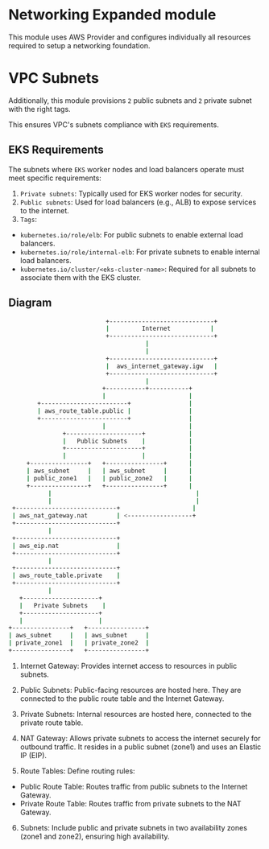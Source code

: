 # Networking Expanded module

This module uses AWS Provider and configures individually all resources required to setup a networking foundation.

# VPC Subnets

Additionally, this module provisions `2` public subnets and `2` private subnet with the right tags.

This ensures VPC's subnets compliance with `EKS` requirements.

## EKS Requirements

The subnets where `EKS` worker nodes and load balancers operate must meet specific requirements:

1. `Private subnets`: Typically used for EKS worker nodes for security.
2. `Public subnets`: Used for load balancers (e.g., ALB) to expose services to the internet.
3. `Tags`:

- `kubernetes.io/role/elb`: For public subnets to enable external load balancers.
- `kubernetes.io/role/internal-elb`: For private subnets to enable internal load balancers.
- `kubernetes.io/cluster/<eks-cluster-name>`: Required for all subnets to associate them with the EKS cluster.

## Diagram

```bash
                           +-----------------------------+
                           |         Internet           |
                           +-----------------------------+
                                      |
                                      |
                           +-----------------------------+
                           |  aws_internet_gateway.igw   |
                           +-----------------------------+
                                      |
                          +-----------+-----------+
                          |                       |
        +------------------------+                |
        | aws_route_table.public |                |
        +------------------------+                |
                          |                       |
               +---------------------+            |
               |   Public Subnets    |            |
               +---------------------+            |
               |                     |            |
     +----------------+   +----------------+      |
     | aws_subnet     |   | aws_subnet     |      |
     | public_zone1   |   | public_zone2   |      |
     +----------------+   +----------------+      |
           |                                        |
           |                                        |
 +----------------------------+                    |
 | aws_nat_gateway.nat        | <------------------+
 +----------------------------+
           |
 +----------------------------+
 | aws_eip.nat                |
 +----------------------------+
           |
 +----------------------------+
 | aws_route_table.private    |
 +----------------------------+
           |
   +---------------------+
   |   Private Subnets    |
   +---------------------+
   |                     |
+----------------+   +----------------+
| aws_subnet     |   | aws_subnet     |
| private_zone1  |   | private_zone2  |
+----------------+   +----------------+

```

1. Internet Gateway: Provides internet access to resources in public subnets.

2. Public Subnets: Public-facing resources are hosted here. They are connected to the public route table and the Internet Gateway.

3. Private Subnets: Internal resources are hosted here, connected to the private route table.

4. NAT Gateway: Allows private subnets to access the internet securely for outbound traffic. It resides in a public subnet (zone1) and uses an Elastic IP (EIP).

5. Route Tables: Define routing rules:

- Public Route Table: Routes traffic from public subnets to the Internet Gateway.
- Private Route Table: Routes traffic from private subnets to the NAT Gateway.

6. Subnets: Include public and private subnets in two availability zones (zone1 and zone2), ensuring high availability.
